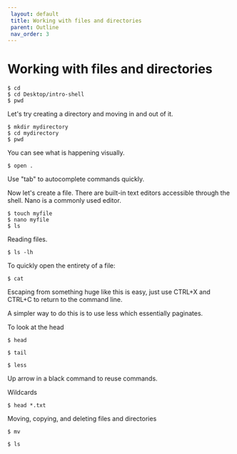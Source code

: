```yaml
---
 layout: default
 title: Working with files and directories
 parent: Outline
 nav_order: 3
---
```


# Working with files and directories

```console
$ cd
$ cd Desktop/intro-shell
$ pwd
```

Let's try creating a directory and moving in and out of it.
```console
$ mkdir mydirectory
$ cd mydirectory
$ pwd
```
You can see what is happening visually.
```console
$ open .
```
Use "tab" to autocomplete commands quickly.

Now let's create a file. There are built-in text editors accessible through the shell. Nano is a commonly used editor.

```console
$ touch myfile
$ nano myfile
$ ls
```
Reading files.

```console
$ ls -lh
```
To quickly open the entirety of a file:
```console
$ cat
```
Escaping from something huge like this is easy, just use CTRL+X and CTRL+C to return to the command line.

A simpler way to do this is to use less which essentially paginates.


To look at the head
```console
$ head
```

```console
$ tail
```

```console
$ less
```

Up arrow in a black command to reuse commands.

Wildcards

```console
$ head *.txt
```

Moving, copying, and deleting files and directories

```console
$ mv
```

```console
$ ls
```
